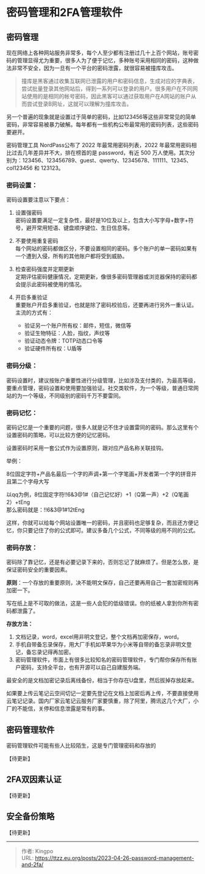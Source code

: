 # 密码管理和2FA管理软件


<!--more-->
## 密码管理

现在网络上各种网站服务非常多，每个人至少都有注册过几十上百个网站，账号密码的管理显得尤为重要，很多人为了便于记忆，多种账号采用相同的密码，这种做法非常不安全，因为一旦有一个平台的密码泄露，就很容易被撞库攻击。
> 撞库是黑客通过收集互联网已泄露的用户和密码信息，生成对应的字典表，尝试批量登录其他网站后，得到一系列可以登录的用户。很多用户在不同网站使用的是相同的帐号密码，因此黑客可以通过获取用户在A网站的账户从而尝试登录B网址，这就可以理解为撞库攻击。

另一个普遍的现象就是设置过于简单的密码，比如123456等这些非常常见的简单密码，非常容易被暴力破解。每年都有一些机构公布最常用的密码列表，这些密码要避开。

密码管理工具 NordPass公布了 2022 年最常用密码列表，2022 年最常用密码相比过去几年差异并不大，排在榜首的是 password，有近 500 万人使用。其次分别为：123456、123456789、guest、qwerty、12345678、111111、12345、col123456 和 123123。


### 密码设置：

密码设置要注意以下要点：

1. 设置强密码  
密码设置要满足一定复杂性，最好是10位及以上，包含大小写字母+数字+符号，避开常用短语、键盘顺序键位、生日信息等。

2. 不要使用重复密码  
每个网站的密码都做区分，不要设置相同的密码。多个账户的单一密码如果有一个遭到入侵，所有的其他账户都将受到威胁。

3. 检查密码强度并定期更新  
定期评估密码健康情况，定期更新，像很多密码管理器或浏览器保持的密码都会提示此密码被使用的情况。

4. 开启多重验证  
重要账户开启多重验证，也就是除了密码校验后，还要再进行另外一重认证。主流的方式有：
	- 验证另一个账户所有权：邮件，短信，微信等
	- 验证生物特征：人脸，指纹，声纹等
	- 验证动态令牌：TOTP动态口令等
	- 验证硬件所有权：U盾等

### 密码分级： 

密码设置时，建议按账户重要性进行分级管理，比如涉及支付类的，为最高等级，要重点管理，密码设置和使用要加强验证。社交类软件，为一个等级，普通日常网站的为一个等级，不同级别的密码千万不要雷同。


### 密码记忆：  

密码记忆是一个重要的问题，很多人就是记不住才设置雷同的密码。那么这里有个设置密码的策略，可以比较方便的记忆密码。

设置密码时采用一套公式作为设置原则，跟对应产品名称关联挂钩。

举例：

8位固定字符+产品名最后一个字的声调+第一个字笔画+开发者第一个字的拼音并且第二个字母大写

以qq为例，8位固定字符!!6&3@1#（自己记忆好）+1（Q第一声）+2（Q笔画2）+tEng   
那么密码就是：!!6&3@1#12tEng   

这样，你就可以给每个网站设置唯一的密码，并且密码也足够复杂，而且还方便记忆，你只要记住了你的公式即可。建议多备几个公式，不同等级的用不同的公式。

### 密码存放：  

密码除了靠记忆，还是有必要记录下来的，否则忘记了就麻烦了。但是怎么放，是保证密码安全的重要因素。

**原则**：一个存放的重要原则，决不能明文保存，自己还要再用自己一套加密规则再加密一下。

写在纸上是不可取的做法，这是一些人会犯的低级错误。你的纸被人拿到你所有密码都泄露了。

**存放方法：**  
1. 文档记录，word，excel用非明文登记，整个文档再加密保存，word。
2. 手机自带备忘录保存，用大厂手机如苹果华为小米等自带的备忘录非明文登记，备忘录记得再加密。
3. 密码管理软件，市面上有很多比较知名的密码管理软件，专门帮你保存所有账户密码，支持全平台，也有开源可以自己自建服务端。

最安全的是文档加密记录后离线备份，相当于你存在U盘里，然后拔掉存放起来。

如果要上传云笔记云空间切记一定要先登记在文档上加密后再上传，不要直接使用云笔记记录。国内厂家云笔记云服务厂家要慎重，除了阿里，腾讯这几个大厂，小厂的不能信，关停和信息泄露是常有的事。

## 密码管理软件

密码管理软件可能有些人比较陌生，这是专门管理密码和存放的

【待更新】

## 2FA双因素认证

【待更新】

## 安全备份策略

【待更新】

---

> 作者: Kingpo  
> URL: https://ttzz.eu.org/posts/2023-04-26-password-management-and-2fa/  

